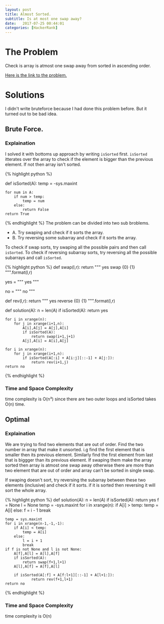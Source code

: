 ```yaml
---
layout: post
title: Almost Sorted.
subtitle: Is at most one swap away?
date:   2017-07-25 00:44:01
categories: [HackerRank]
---
```

# The Problem
Check is array is atmost one swap away from sorted in ascending order.

[Here is the link to the problem.](https://www.hackerrank.com/challenges/almost-sorted)


# Solutions

I didn't write bruteforce because I had done this problem before. But it turned out to be bad idea.

## Brute Force.
### Explaination
I solved it with bottoms up approach by writing `isSorted` first. `isSorted` itterates over the array to check if the element is bigger than the previous element. If not then array isn't sorted.

{% highlight python %}

def isSorted(A):
    temp = -sys.maxint

    for num in A:
        if num > temp:
            temp = num
        else:
            return False
    return True
    
{% endhighlight %}
The problem can be divided into two sub broblems.
* A. Try swaping and check if it sorts the array.
* B. Try reversing some subarray and check if it sorts the array.

To check if swap sorts, try swaping all the possible pairs and then call `isSorted`.
To check if reversing subarray sorts, try reversing all the possible subarrays and call `isSorted`.

{% highlight python %}
def swap(l,r):
    return """
yes
swap {0} {1}
""".format(l,r)

yes = """
yes
"""

no = """
no
"""

def rev(l,r):
    return """
yes
reverse {0} {1}
""".format(l,r)

def solution(A):
    n = len(A)
    if isSorted(A):
        return yes

    for i in xrange(n):
        for j in xrange(i+1,n):
            A[i],A[j] = A[j],A[i]
            if isSorted(A):
                return swap(i+1,j+1)
            A[j],A[i] = A[i],A[j]

    for i in xrange(n):
        for j in xrange(i+1,n):
            if isSorted(A[:i] + A[i:j][::-1] + A[j:]):
                return rev(i+1,j)
    return no
{% endhighlight %}

### Time and Space Complexity
time complexity is O(n³) since there are two outer loops and isSorted takes O(n) time.

## Optimal
### Explaination
We are trying to find two elements that are out of order. Find the two number in array that make it unsorted. i.g find the first element that is smaller then its previous element. Similarly find the first element from last that is biggger than its previous element. If swaping them make the array sorted then array is atmost one swap away otherwise there are more than two element that are out of order and array can't be sorted in single swap.

If swaping doesn't sort, try reversing the subarray between these two elements (inclusive) and check if it sorts. if it is sorted then reversing it will sort the whole array.

{% highlight python %}
def solution(A):
    n = len(A)
    if isSorted(A):
        return yes
    f = None
    l = None
    temp = -sys.maxint 
    for i in xrange(n):
        if A[i] > temp:
            temp = A[i]
        else:
            f = i - 1
            break

    temp = sys.maxint
    for i in xrange(n-1,-1,-1):
        if A[i] < temp:
            temp = A[i]
        else:
            l = i + 1
            break
    if f is not None and l is not None:
        A[f],A[l] = A[l],A[f]
        if isSorted(A):
            return swap(f+1,l+1)
        A[l],A[f] = A[f],A[l]

        if isSorted(A[:f] + A[f:l+1][::-1] + A[l+1:]):
                return rev(f+1,l+1)
    return no
{% endhighlight %}

### Time and Space Complexity
time complexity is O(n)
